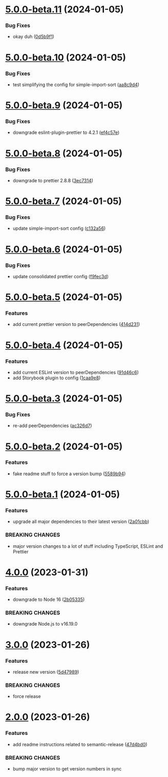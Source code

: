 # [5.0.0-beta.11](https://github.com/kapowaz/eslint-config/compare/v5.0.0-beta.10...v5.0.0-beta.11) (2024-01-05)


### Bug Fixes

* okay duh ([0d5b9f1](https://github.com/kapowaz/eslint-config/commit/0d5b9f150889b980f4613c237814779139757505))

# [5.0.0-beta.10](https://github.com/kapowaz/eslint-config/compare/v5.0.0-beta.9...v5.0.0-beta.10) (2024-01-05)


### Bug Fixes

* test simplifying the config for simple-import-sort ([aa8c9d4](https://github.com/kapowaz/eslint-config/commit/aa8c9d406fa8486e3d01c7f07b37b74c954f3c48))

# [5.0.0-beta.9](https://github.com/kapowaz/eslint-config/compare/v5.0.0-beta.8...v5.0.0-beta.9) (2024-01-05)


### Bug Fixes

* downgrade eslint-plugin-prettier to 4.2.1 ([ef4c57e](https://github.com/kapowaz/eslint-config/commit/ef4c57efa3fa5412a51043e02e2ed07fc61294d7))

# [5.0.0-beta.8](https://github.com/kapowaz/eslint-config/compare/v5.0.0-beta.7...v5.0.0-beta.8) (2024-01-05)


### Bug Fixes

* downgrade to prettier 2.8.8 ([3ec7314](https://github.com/kapowaz/eslint-config/commit/3ec7314f2bd5287c5c6bb10d679f48e99879d756))

# [5.0.0-beta.7](https://github.com/kapowaz/eslint-config/compare/v5.0.0-beta.6...v5.0.0-beta.7) (2024-01-05)


### Bug Fixes

* update simple-import-sort config ([c132a56](https://github.com/kapowaz/eslint-config/commit/c132a5693c1262012e77737f918640cc35ce3b2d))

# [5.0.0-beta.6](https://github.com/kapowaz/eslint-config/compare/v5.0.0-beta.5...v5.0.0-beta.6) (2024-01-05)


### Bug Fixes

* update consolidated prettier config ([f9fec3d](https://github.com/kapowaz/eslint-config/commit/f9fec3da113ad908906bec1b6a034da499250291))

# [5.0.0-beta.5](https://github.com/kapowaz/eslint-config/compare/v5.0.0-beta.4...v5.0.0-beta.5) (2024-01-05)


### Features

* add current prettier version to peerDependencies ([414d231](https://github.com/kapowaz/eslint-config/commit/414d231d0e5c8d6703c97b9aa591784420b9f3de))

# [5.0.0-beta.4](https://github.com/kapowaz/eslint-config/compare/v5.0.0-beta.3...v5.0.0-beta.4) (2024-01-05)


### Features

* add current ESLint version to peerDependencies ([91d46c6](https://github.com/kapowaz/eslint-config/commit/91d46c62ecb920fa2b072a089656b2c0b69a7d99))
* add Storybook plugin to config ([1caa9e8](https://github.com/kapowaz/eslint-config/commit/1caa9e8a465093b4c303c77ee1020fd9a0701487))

# [5.0.0-beta.3](https://github.com/kapowaz/eslint-config/compare/v5.0.0-beta.2...v5.0.0-beta.3) (2024-01-05)


### Bug Fixes

* re-add peerDependencies ([ac326d7](https://github.com/kapowaz/eslint-config/commit/ac326d726cc1baa676875dbca07196f8f087decf))

# [5.0.0-beta.2](https://github.com/kapowaz/eslint-config/compare/v5.0.0-beta.1...v5.0.0-beta.2) (2024-01-05)


### Features

* fake readme stuff to force a version bump ([5589b94](https://github.com/kapowaz/eslint-config/commit/5589b94d84749c833b6dad18fb6ae58bacc13fb1))

# [5.0.0-beta.1](https://github.com/kapowaz/eslint-config/compare/v4.0.0...v5.0.0-beta.1) (2024-01-05)


### Features

* upgrade all major dependencies to their latest version ([2a01cbb](https://github.com/kapowaz/eslint-config/commit/2a01cbb987408386c6f755e91ca4deb21c03c93e))


### BREAKING CHANGES

* major version changes to a lot of stuff including TypeScript, ESLint and Prettier

# [4.0.0](https://github.com/kapowaz/eslint-config/compare/v3.0.0...v4.0.0) (2023-01-31)


### Features

* downgrade to Node 16 ([2b05335](https://github.com/kapowaz/eslint-config/commit/2b0533522b3c1a35d03b7ae7f2ac43cfad86854c))


### BREAKING CHANGES

* downgrade Node.js to v16.19.0

# [3.0.0](https://github.com/kapowaz/eslint-config/compare/v2.0.0...v3.0.0) (2023-01-26)


### Features

* release new version ([5d47989](https://github.com/kapowaz/eslint-config/commit/5d479893e662ac26cfaccaa0f8c6919131c07bbf))


### BREAKING CHANGES

* force release

# [2.0.0](https://github.com/kapowaz/eslint-config/compare/v1.0.0...v2.0.0) (2023-01-26)


### Features

* add readme instructions related to semantic-release ([47d4bd0](https://github.com/kapowaz/eslint-config/commit/47d4bd0647c0691260430512ca20c455e6dd9155))


### BREAKING CHANGES

* bump major version to get version numbers in sync
